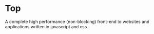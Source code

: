 Top
===

A complete high performance (non-blocking) front-end to websites and applications written in javascript and css.